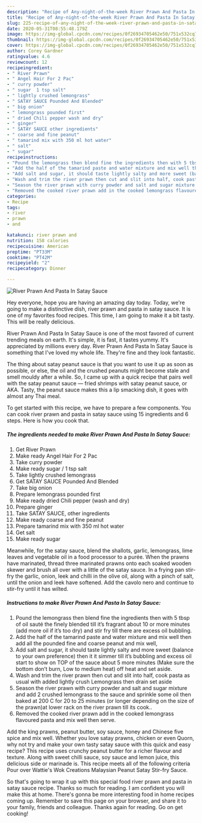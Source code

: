```yaml
---
description: "Recipe of Any-night-of-the-week River Prawn And Pasta In Satay Sauce"
title: "Recipe of Any-night-of-the-week River Prawn And Pasta In Satay Sauce"
slug: 225-recipe-of-any-night-of-the-week-river-prawn-and-pasta-in-satay-sauce
date: 2020-05-31T08:55:48.179Z
image: https://img-global.cpcdn.com/recipes/0f26934705462e50/751x532cq70/river-prawn-and-pasta-in-satay-sauce-recipe-main-photo.jpg
thumbnail: https://img-global.cpcdn.com/recipes/0f26934705462e50/751x532cq70/river-prawn-and-pasta-in-satay-sauce-recipe-main-photo.jpg
cover: https://img-global.cpcdn.com/recipes/0f26934705462e50/751x532cq70/river-prawn-and-pasta-in-satay-sauce-recipe-main-photo.jpg
author: Corey Gardner
ratingvalue: 4.6
reviewcount: 12
recipeingredient:
- " River Prawn"
- " Angel Hair For 2 Pac"
- " curry powder"
- " sugar  1 tsp salt"
- " lightly crushed lemongrass"
- " SATAY SAUCE Pounded And Blended"
- " big onion"
- " lemongrass pounded first"
- " dried Chili pepper wash and dry"
- " ginger"
- " SATAY SAUCE other ingredients"
- " coarse and fine peanut"
- " tamarind mix with 350 ml hot water"
- " salt"
- " sugar"
recipeinstructions:
- "Pound the lemongrass then blend fine the ingredients then with 5 tbsp of oil sauté the finely blended till it’s fragrant about 10 or more minutes (add more oil if it’s too dry) and stir fry till there are excess oil bubbling."
- "Add the half of the tamarind paste and water mixture and mix well then add all the pounded fine and coarse peanut and mix well,"
- "Add salt and sugar, it should taste lightly salty and more sweet (balance to your own preference) then it it simmer till it’s bubbling and excess oil start to show on TOP of the sauce about 5 more minutes (Make sure the bottom don’t burn, Low to medium heat) off heat and set aside."
- "Wash and trim the river prawn then cut and slit into half, cook pasta as usual with added lightly crush Lemongrass then drain set aside"
- "Season the river prawn with curry powder and salt and sugar mixture and add 2 crushed lemongrass to the sauce and sprinkle some oil then baked at 200 C for 20 to 25 minutes (or longer depending on the size of the prawn)at lower rack on the river prawn till its cook.."
- "Removed the cooked river prawn add in the cooked lemongrass flavoured pasta and mix well then serve."
categories:
- Recipe
tags:
- river
- prawn
- and

katakunci: river prawn and 
nutrition: 158 calories
recipecuisine: American
preptime: "PT33M"
cooktime: "PT42M"
recipeyield: "2"
recipecategory: Dinner

---
```



![River Prawn And Pasta In Satay Sauce](https://img-global.cpcdn.com/recipes/0f26934705462e50/751x532cq70/river-prawn-and-pasta-in-satay-sauce-recipe-main-photo.jpg)

Hey everyone, hope you are having an amazing day today. Today, we're going to make a distinctive dish, river prawn and pasta in satay sauce. It is one of my favorites food recipes. This time, I am going to make it a bit tasty. This will be really delicious.

River Prawn And Pasta In Satay Sauce is one of the most favored of current trending meals on earth. It's simple, it is fast, it tastes yummy. It's appreciated by millions every day. River Prawn And Pasta In Satay Sauce is something that I've loved my whole life. They're fine and they look fantastic.

The thing about satay peanut sauce is that you want to use it up as soon as possible, or else, the oil and the crushed peanuts might become stale and smell mouldy after a while. So, I came up with a quick recipe that pairs well with the satay peanut sauce — fried shrimps with satay peanut sauce, or AKA. Tasty, the peanut sauce makes this a lip smacking dish, it goes with almost any Thai meal.


To get started with this recipe, we have to prepare a few components. You can cook river prawn and pasta in satay sauce using 15 ingredients and 6 steps. Here is how you cook that.

<!--inarticleads1-->

##### The ingredients needed to make River Prawn And Pasta In Satay Sauce:

1. Get  River Prawn
1. Make ready  Angel Hair For 2 Pac
1. Take  curry powder
1. Make ready  sugar / 1 tsp salt
1. Take  lightly crushed lemongrass
1. Get  SATAY SAUCE Pounded And Blended
1. Take  big onion
1. Prepare  lemongrass pounded first
1. Make ready  dried Chili pepper (wash and dry)
1. Prepare  ginger
1. Take  SATAY SAUCE, other ingredients
1. Make ready  coarse and fine peanut
1. Prepare  tamarind mix with 350 ml hot water
1. Get  salt
1. Make ready  sugar


Meanwhile, for the satay sauce, blend the shallots, garlic, lemongrass, lime leaves and vegetable oil in a food processor to a purée. When the prawns have marinated, thread three marinated prawns onto each soaked wooden skewer and brush all over with a little of the satay sauce. In a frying pan stir-fry the garlic, onion, leek and chilli in the olive oil, along with a pinch of salt, until the onion and leek have softened. Add the cavolo nero and continue to stir-fry until it has wilted. 

<!--inarticleads2-->

##### Instructions to make River Prawn And Pasta In Satay Sauce:

1. Pound the lemongrass then blend fine the ingredients then with 5 tbsp of oil sauté the finely blended till it’s fragrant about 10 or more minutes (add more oil if it’s too dry) and stir fry till there are excess oil bubbling.
1. Add the half of the tamarind paste and water mixture and mix well then add all the pounded fine and coarse peanut and mix well,
1. Add salt and sugar, it should taste lightly salty and more sweet (balance to your own preference) then it it simmer till it’s bubbling and excess oil start to show on TOP of the sauce about 5 more minutes (Make sure the bottom don’t burn, Low to medium heat) off heat and set aside.
1. Wash and trim the river prawn then cut and slit into half, cook pasta as usual with added lightly crush Lemongrass then drain set aside
1. Season the river prawn with curry powder and salt and sugar mixture and add 2 crushed lemongrass to the sauce and sprinkle some oil then baked at 200 C for 20 to 25 minutes (or longer depending on the size of the prawn)at lower rack on the river prawn till its cook..
1. Removed the cooked river prawn add in the cooked lemongrass flavoured pasta and mix well then serve.


Add the king prawns, peanut butter, soy sauce, honey and Chinese five spice and mix well. Whether you love satay prawns, chicken or even Quorn, why not try and make your own tasty satay sauce with this quick and easy recipe? This recipe uses crunchy peanut butter for a richer flavour and texture. Along with sweet chilli sauce, soy sauce and lemon juice, this delicious side or marinade is. This recipe meets all of the following criteria Pour over Wattie&#39;s Wok Creations Malaysian Peanut Satay Stir-fry Sauce. 

So that's going to wrap it up with this special food river prawn and pasta in satay sauce recipe. Thanks so much for reading. I am confident you will make this at home. There's gonna be more interesting food in home recipes coming up. Remember to save this page on your browser, and share it to your family, friends and colleague. Thanks again for reading. Go on get cooking!
